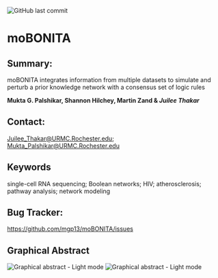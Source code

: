 ![GitHub last commit](https://img.shields.io/github/last-commit/mgp13/moBONITA?style=for-the-badge)

# moBONITA

## Summary:
moBONITA integrates information from multiple datasets to simulate and perturb a prior knowledge network with a consensus set of logic rules

__Mukta G. Palshikar, Shannon Hilchey, Martin Zand & _Juilee Thakar___

## Contact: 
Juilee_Thakar@URMC.Rochester.edu; Mukta_Palshikar@URMC.Rochester.edu

## Keywords

single-cell RNA sequencing; Boolean networks; HIV; atherosclerosis; pathway analysis; network modeling

## Bug Tracker:

https://github.com/mgp13/moBONITA/issues

## Graphical Abstract

![Graphical abstract - Light mode](https://github.com/mgp13/moBONITA/blob/main/Picture1.png?raw=true#gh-light-mode-only)
![Graphical abstract - Light mode](https://github.com/mgp13/moBONITA/blob/main/Picture2.png?raw=true#gh-dark-mode-only)
